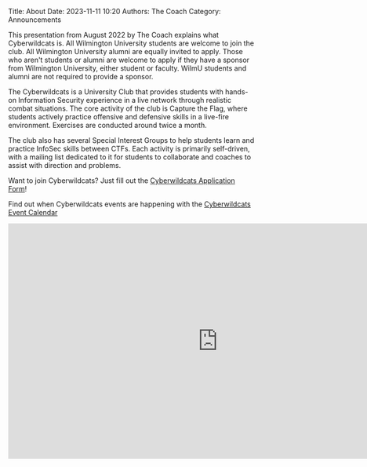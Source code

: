 Title: About
Date: 2023-11-11 10:20
Authors: The Coach
Category: Announcements

This presentation from August 2022 by The Coach explains what Cyberwildcats is.  All Wilmington University students are welcome to join the club.  All Wilmington University alumni are equally invited to apply.  Those who aren't students or alumni are welcome to apply if they have a sponsor from Wilmington University, either student or faculty.  WilmU students and alumni are not required to provide a sponsor.

The Cyberwildcats is a University Club that provides students with hands-on Information Security experience in a live network through realistic combat situations. The core activity of the club is Capture the Flag, where students actively practice offensive and defensive skills in a live-fire environment. Exercises are conducted around twice a month.

The club also has several Special Interest Groups to help students learn and practice InfoSec skills between CTFs. Each activity is primarily self-driven, with a mailing list dedicated to it for students to collaborate and coaches to assist with direction and problems. 

Want to join Cyberwildcats?  Just fill out the [Cyberwildcats Application Form](https://forms.gle/VjS31Jsx1BZXkCAcA)!

Find out when Cyberwildcats events are happening with the [Cyberwildcats Event Calendar](https://calendar.google.com/calendar/embed?src=cyberwildcats%40gmail.com&ctz=America%2FNew_York)

<iframe width="853" height="480" src="https://www.youtube.com/embed/LkLQHBhSUqM" title="Cyber Wildcats Info Session" frameborder="0" allow="accelerometer; autoplay; clipboard-write; encrypted-media; gyroscope; picture-in-picture; web-share" allowfullscreen></iframe>